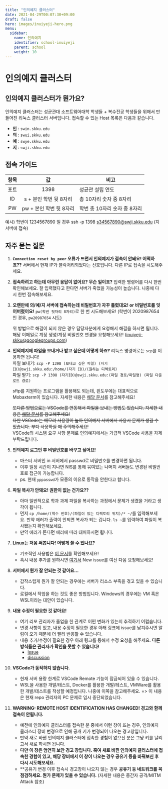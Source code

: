 ```yaml
---
title: "인의예지 클러스터"
date: 2021-04-29T00:07:30+09:00
draft: false
hero: images/inuiyeji-hero.png
menu:
  sidebar:
    name: 인의예지
    identifier: school-inuiyeji
    parent: school
    weight: 10
---
```


# 인의예지 클러스터

## 인의예지 클러스터가 뭔가요?

인의예지 클러스터는 성균관대 소프트웨어대학 학생들 + 복수전공 학생들을 위해서 만들어진 리눅스 클러스터 서버입니다. 접속할 수 있는 Host 목록은 다음과 같습니다.

- **인** : `swin.skku.edu`
- **의** : `swui.skku.edu`
- **예** : `swye.skku.edu`
- **지** : `swji.skku.edu`

## 접속 가이드

| 항목 |       값          | 비고                                      |
|:--:|:-------------------:|-------------------------------------------|
| 포트 |     1398          | 성균관 설립 연도                            |
| ID |  s + 본인 학번 뒷 8자리 | 총 10자리 숫자 중 8자리                  |
| PW | pw + 본인 학번 뒷 8자리 | 학번 총 10자리 숫자 중 8자리             |

예시) 학번이 1234567890 일 경우 ssh -p 1398 s34567890@swji.skku.edu (지 서버에 접속)

## 자주 묻는 질문


1. **`Connection reset by peer` 오류가 뜨면서 인의예지가 접속이 안돼요! 어떡하죠??**
   서버에서 현재 IP가 블락처리되었다는 신호입니다. 다른 IP로 접속을 시도해주세요.

2. **접속하려고 하는데 아무런 응답이 없어요? 무슨 일이죠?**
   입력한 명령어를 다시 한번 확인해보세요. 잘 입력했다고 한다면 서버가 죽었을 가능성이 높습니다. 나중에 다시 한번 접속해보세요.

3. **오랜만에 의/예/지 서버에 접속하는데 비밀번호가 자꾸 틀렸대요! or 비밀번호를 잊어버렸어요!**
   `pw(학번 뒷자리 8자리)`로 한 번 시도해보세요! (학번이 2020987654인 경우, `pw20987654` 시도)

   위 방법으로 해결이 되지 않은 경우 담당자분에게 요청해서 해결을 하시면 됩니다.
   해당 이메일로 계정 생성/계정 비밀번호 변경을 요청해보세요! ([inuiyeji-skku@googlegroups.com](mailto:inuiyeji-skku@googlegroups.com))

4. **인의예지에 파일을 보내거나 받고 싶은데 어떻게 하죠?**
   리눅스 명령어로는 `scp`를 이용하면 됩니다!     
   파일 보내기: `scp -P 1398 (보내고 싶은 파일) (자기 ID)@swji.skku.edu:/home/(자기 ID)/(원하는 디렉토리)`        
   파일 받기: `scp -P 1398 (자기ID)@swji.skku.edu:(파일 경로/파일명) (파일 다운로드 경로)`

   sftp를 지원하는 프로그램을 활용해도 되는데, 윈도우에는 대표적으로 Mobaxterm이 있습니다.
   자세한 내용은 [해당 문서](https://skkuoverflow.com/ko/posts/school/mobaxterm/)를 참고해주세요!     
         
   ~~또다른 방법으로는 VSCode를 연동해서 파일을 보내는 방법도 있습니다. 자세한 내용은 [해당 문서](https://skkuoverflow.com/ko/posts/school/vscode)를 참고해주세요!~~        
   ~~다만 VSCode는 메모리 사용량이 높아 인의예지 서버에서 사용시 문제가 생길 수 있습니다. 부디 사용하실 때 주의해주세요!~~        
   VSCode의 시스템 요구 사항 문제로 인의예지에서는 가급적 VSCode 사용을 자제 부탁드립니다.

6. **인의예지 로그인 후 비밀번호를 바꾸고 싶어요!**
   - 마스터 서버인 in 서버에서 passwd로 비밀번호를 변경하면 됩니다.
   - 이후 일정 시간이 지나면 NIS를 통해 묶여있는 나머지 서버들도 변경된 비밀번호로 접근이 가능합니다.
   - ps. 현재 `yppasswd`가 모종의 이유로 동작을 안한다고 합니다.

7. **파일 복사가 안돼요! 권한이 없는 건가요??**
   - 아마 일반적으로 학과 과제 파일을 복사하는 과정에서 문제가 생겼을 거라고 생각이 됩니다.
   - 먼저 `cp /home/(학수 번호)/(파일이 있는 디렉토리 위치)/* ~/`를 입력해보세요. 만약 에러가 출력이 안되면 복사가 되는 겁니다. `ls ~`를 입력하여 파일이 복사됐는지 확인해보세요.
   - 만약 에러가 뜬다면 에러에 따라 대처하시면 됩니다.

8. **Linux는 처음 써봅니다! 어떻게 쓸 수 있나요?**
   - 기초적인 사용법은 [이 문서](https://skkuoverflow.com/ko/posts/linux/basics/)를 확인해보세요!
   - 혹시 내용 추가를 원하시면 [여기서](https://github.com/SKKU-SWForum/School_FAQs/issues) New issue를 여신 다음 요청해보세요!

9. **서버에서 뭔가 잘 안되는 것 같아요...**
   - 갑작스럽게 뭔가 잘 안되는 경우에는 서버가 리소스 부족을 겪고 있을 수 있습니다.
   - 로컬에서 작업을 하는 것도 좋은 방법입니다. Windows의 경우에는 VM 혹은 WSL이라는 대안이 있습니다.

10. **내용 수정이 필요한 것 같아요!**
    - 여기 리포 관리자가 졸업을 한 관계로 어떤 변화가 있는지 추적하기 어렵습니다.
    - 변경 사항이 있고, 내용 수정이 필요한 경우 아래 링크에 issue를 남겨주시면 알림이 오기 때문에 더 빨리 반응할 수 있습니다.
    - 내용 추가/수정이 필요한 경우 아래 링크를 통해서 수정 요청을 해주세요.
    **다른 방식들은 관리자가 확인을 못할 수 있습니다!**
      - [Issue](https://github.com/SKKU-SWForum/School_FAQs/issues)
      - [discussion](https://github.com/SKKU-SWForum/School_FAQs/discussions/28)

11. **VSCode가 동작하지 않습니다.**
    - 현재 서버 용량 한계로 VSCode Remote 기능이 잠금되어 있을 수 있습니다.
    - WSL을 사용한 개발/테스트, Docker를 활용한 개발/테스트, VMWare를 활용한 개발/테스트를 작성할 예정입니다. 나중에 이쪽을 참고해주세요.
      => 이 내용은 현재 repo 관리자의 PC 문제로 임시 중단되었습니다.

12. **WARNING: REMOTE HOST IDENTIFICATION HAS CHANGED! 경고와 함께 접속이 안됩니다.**
    - 예전에 인의예지 클러스터를 접속한 분 중에서 이런 창이 뜨는 경우, 인의예지 클러스터 장비 변경으로 인해 공개 키가 변경되어 나오는 경고창입니다.
    - 만약 새로 바뀐 인의예지 클러스터에 접속한 경험이 없으신 분은 그냥 키를 날리고서 새로 하시면 됩니다.
    - **다만 이 창은 엄연히 보안 경고 창입니다. 혹여 새로 바뀐 인의예지 클러스터에 접속한 경험이 있고, 해당 장비에서 이 창이 나오는 경우 공유기 등을 바꿔보신 후 다시 시도해보세요.**
    - **공유기 변경 이후 접속시 경고창이 나오지 않는 경우 **공유기 등 네트워크를 꼭 점검하세요. 뭔가 문제가 있을 수 있습니다.** (자세한 내용은 중간자 공격/MITM Attack 참조)
